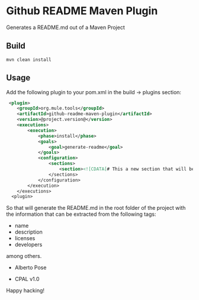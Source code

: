 # Github README Maven Plugin
Generates a README.md out of a Maven Project

## Build

    mvn clean install

## Usage

Add the following plugin to your pom.xml in the build -> plugins section:
```xml
 <plugin>
    <groupId>org.mule.tools</groupId>
    <artifactId>github-readme-maven-plugin</artifactId>
    <version>@project.version@</version>
    <executions>
        <execution>
            <phase>install</phase>
            <goals>
                <goal>generate-readme</goal>
            </goals>
            <configuration>
                <sections>
                    <section><![CDATA[# This a new section that will be added to the README.md]]</section>
                </sections>
            </configuration>
        </execution>
    </executions>
  <plugin>
```

 So that will generate the README.md in the root folder of the project with the information that can be extracted from the following tags:

  * name
  * description
  * licenses
  * developers

among others.

  * Alberto Pose

  * CPAL v1.0

Happy hacking!
